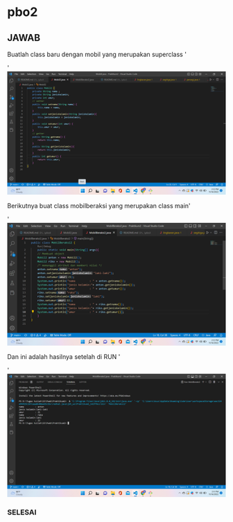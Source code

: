 # pbo2

## JAWAB
Buatlah class baru dengan mobil yang merupakan superclass '<p>'
![Gambar1](ss2/Screenshot%20(178).png)

Berikutnya buat class mobilberaksi yang merupakan class main'<p>'
![Gambar2](ss2/Screenshot%20(177).png)


Dan ini adalah hasilnya setelah di RUN '<p>'
![Gambar3](ss2/Screenshot%20(176).png)


### SELESAI 